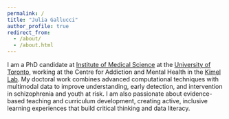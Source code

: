 ```yaml
---
permalink: /
title: "Julia Gallucci"
author_profile: true
redirect_from: 
  - /about/
  - /about.html
---
```


I am a PhD candidate at [Institute of Medical Science](https://ims.utoronto.ca/) at the [University of Toronto](https://www.utoronto.ca/), working at the Centre for Addiction and Mental Health in the [Kimel Lab](https://imaging-genetics.camh.ca/). My doctoral work combines advanced computational techniques with multimodal data to improve understanding, early detection, and intervention in schizophrenia and youth at risk. I am also passionate about evidence-based teaching and curriculum development, creating active, inclusive learning experiences that build critical thinking and data literacy.
